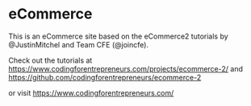 # eCommerce

This is an eCommerce site based on the eCommerce2 tutorials by @JustinMitchel and Team CFE (@joincfe).

Check out the tutorials at https://www.codingforentrepreneurs.com/projects/ecommerce-2/
and https://github.com/codingforentrepreneurs/ecommerce-2

or visit https://www.codingforentrepreneurs.com/




